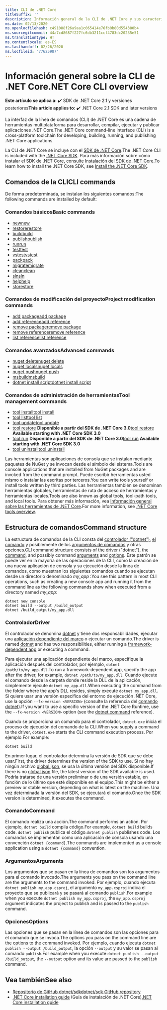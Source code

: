 ```yaml
---
title: CLI de .NET Core
titleSuffix: ''
description: Información general de la CLI de .NET Core y sus características.
ms.date: 02/13/2020
ms.openlocfilehash: c491088f26a9aa1c065414e76fb0b80d554380b4
ms.sourcegitcommit: 44a7cd8687f227fc6db3211ccf4783dc20235e51
ms.translationtype: HT
ms.contentlocale: es-ES
ms.lasthandoff: 02/26/2020
ms.locfileid: "77625987"
---
```

# <a name="net-core-cli-overview"></a><span data-ttu-id="e196a-103">Información general sobre la CLI de .NET Core</span><span class="sxs-lookup"><span data-stu-id="e196a-103">.NET Core CLI overview</span></span>

<span data-ttu-id="e196a-104">**Este artículo se aplica a:** ✔️ SDK de .NET Core 2.1 y versiones posteriores</span><span class="sxs-lookup"><span data-stu-id="e196a-104">**This article applies to:** ✔️ .NET Core 2.1 SDK and later versions</span></span>

<span data-ttu-id="e196a-105">La interfaz de la línea de comandos (CLI) de .NET Core es una cadena de herramientas multiplataforma para desarrollar, compilar, ejecutar y publicar aplicaciones .NET Core.</span><span class="sxs-lookup"><span data-stu-id="e196a-105">The .NET Core command-line interface (CLI) is a cross-platform toolchain for developing, building, running, and publishing .NET Core applications.</span></span>

<span data-ttu-id="e196a-106">La CLI de .NET Core se incluye con el [SDK de .NET Core](../sdk.md).</span><span class="sxs-lookup"><span data-stu-id="e196a-106">The .NET Core CLI is included with the [.NET Core SDK](../sdk.md).</span></span> <span data-ttu-id="e196a-107">Para más información sobre cómo instalar el SDK de .NET Core, consulte [Instalación del SDK de .NET Core](../install/sdk.md).</span><span class="sxs-lookup"><span data-stu-id="e196a-107">To learn how to install the .NET Core SDK, see [Install the .NET Core SDK](../install/sdk.md).</span></span>

## <a name="cli-commands"></a><span data-ttu-id="e196a-108">Comandos de la CLI</span><span class="sxs-lookup"><span data-stu-id="e196a-108">CLI commands</span></span>

<span data-ttu-id="e196a-109">De forma predeterminada, se instalan los siguientes comandos:</span><span class="sxs-lookup"><span data-stu-id="e196a-109">The following commands are installed by default:</span></span>

### <a name="basic-commands"></a><span data-ttu-id="e196a-110">Comandos básicos</span><span class="sxs-lookup"><span data-stu-id="e196a-110">Basic commands</span></span>

- [<span data-ttu-id="e196a-111">new</span><span class="sxs-lookup"><span data-stu-id="e196a-111">new</span></span>](dotnet-new.md)
- [<span data-ttu-id="e196a-112">restore</span><span class="sxs-lookup"><span data-stu-id="e196a-112">restore</span></span>](dotnet-restore.md)
- [<span data-ttu-id="e196a-113">build</span><span class="sxs-lookup"><span data-stu-id="e196a-113">build</span></span>](dotnet-build.md)
- [<span data-ttu-id="e196a-114">publish</span><span class="sxs-lookup"><span data-stu-id="e196a-114">publish</span></span>](dotnet-publish.md)
- [<span data-ttu-id="e196a-115">run</span><span class="sxs-lookup"><span data-stu-id="e196a-115">run</span></span>](dotnet-run.md)
- [<span data-ttu-id="e196a-116">test</span><span class="sxs-lookup"><span data-stu-id="e196a-116">test</span></span>](dotnet-test.md)
- [<span data-ttu-id="e196a-117">vstest</span><span class="sxs-lookup"><span data-stu-id="e196a-117">vstest</span></span>](dotnet-vstest.md)
- [<span data-ttu-id="e196a-118">pack</span><span class="sxs-lookup"><span data-stu-id="e196a-118">pack</span></span>](dotnet-pack.md)
- [<span data-ttu-id="e196a-119">migrate</span><span class="sxs-lookup"><span data-stu-id="e196a-119">migrate</span></span>](dotnet-migrate.md)
- [<span data-ttu-id="e196a-120">clean</span><span class="sxs-lookup"><span data-stu-id="e196a-120">clean</span></span>](dotnet-clean.md)
- [<span data-ttu-id="e196a-121">sln</span><span class="sxs-lookup"><span data-stu-id="e196a-121">sln</span></span>](dotnet-sln.md)
- [<span data-ttu-id="e196a-122">help</span><span class="sxs-lookup"><span data-stu-id="e196a-122">help</span></span>](dotnet-help.md)
- [<span data-ttu-id="e196a-123">store</span><span class="sxs-lookup"><span data-stu-id="e196a-123">store</span></span>](dotnet-store.md)

### <a name="project-modification-commands"></a><span data-ttu-id="e196a-124">Comandos de modificación del proyecto</span><span class="sxs-lookup"><span data-stu-id="e196a-124">Project modification commands</span></span>

- [<span data-ttu-id="e196a-125">add package</span><span class="sxs-lookup"><span data-stu-id="e196a-125">add package</span></span>](dotnet-add-package.md)
- [<span data-ttu-id="e196a-126">add reference</span><span class="sxs-lookup"><span data-stu-id="e196a-126">add reference</span></span>](dotnet-add-reference.md)
- [<span data-ttu-id="e196a-127">remove package</span><span class="sxs-lookup"><span data-stu-id="e196a-127">remove package</span></span>](dotnet-remove-package.md)
- [<span data-ttu-id="e196a-128">remove reference</span><span class="sxs-lookup"><span data-stu-id="e196a-128">remove reference</span></span>](dotnet-remove-reference.md)
- [<span data-ttu-id="e196a-129">list reference</span><span class="sxs-lookup"><span data-stu-id="e196a-129">list reference</span></span>](dotnet-list-reference.md)

### <a name="advanced-commands"></a><span data-ttu-id="e196a-130">Comandos avanzados</span><span class="sxs-lookup"><span data-stu-id="e196a-130">Advanced commands</span></span>

- [<span data-ttu-id="e196a-131">nuget delete</span><span class="sxs-lookup"><span data-stu-id="e196a-131">nuget delete</span></span>](dotnet-nuget-delete.md)
- [<span data-ttu-id="e196a-132">nuget locals</span><span class="sxs-lookup"><span data-stu-id="e196a-132">nuget locals</span></span>](dotnet-nuget-locals.md)
- [<span data-ttu-id="e196a-133">nuget push</span><span class="sxs-lookup"><span data-stu-id="e196a-133">nuget push</span></span>](dotnet-nuget-push.md)
- [<span data-ttu-id="e196a-134">msbuild</span><span class="sxs-lookup"><span data-stu-id="e196a-134">msbuild</span></span>](dotnet-msbuild.md)
- [<span data-ttu-id="e196a-135">dotnet install script</span><span class="sxs-lookup"><span data-stu-id="e196a-135">dotnet install script</span></span>](dotnet-install-script.md)

### <a name="tool-management-commands"></a><span data-ttu-id="e196a-136">Comandos de administración de herramientas</span><span class="sxs-lookup"><span data-stu-id="e196a-136">Tool management commands</span></span>

- [<span data-ttu-id="e196a-137">tool install</span><span class="sxs-lookup"><span data-stu-id="e196a-137">tool install</span></span>](dotnet-tool-install.md)
- [<span data-ttu-id="e196a-138">tool list</span><span class="sxs-lookup"><span data-stu-id="e196a-138">tool list</span></span>](dotnet-tool-list.md)
- [<span data-ttu-id="e196a-139">tool update</span><span class="sxs-lookup"><span data-stu-id="e196a-139">tool update</span></span>](dotnet-tool-update.md)
- <span data-ttu-id="e196a-140">[tool restore](global-tools.md#install-a-local-tool) **Disponible a partir del SDK de .NET Core 3.0**</span><span class="sxs-lookup"><span data-stu-id="e196a-140">[tool restore](global-tools.md#install-a-local-tool) **Available starting with .NET Core SDK 3.0**</span></span>
- <span data-ttu-id="e196a-141">[tool run](global-tools.md#invoke-a-local-tool) **Disponible a partir del SDK de .NET Core 3.0**</span><span class="sxs-lookup"><span data-stu-id="e196a-141">[tool run](global-tools.md#invoke-a-local-tool) **Available starting with .NET Core SDK 3.0**</span></span>
- [<span data-ttu-id="e196a-142">tool uninstall</span><span class="sxs-lookup"><span data-stu-id="e196a-142">tool uninstall</span></span>](dotnet-tool-uninstall.md)

<span data-ttu-id="e196a-143">Las herramientas son aplicaciones de consola que se instalan mediante paquetes de NuGet y se invocan desde el símbolo del sistema.</span><span class="sxs-lookup"><span data-stu-id="e196a-143">Tools are console applications that are installed from NuGet packages and are invoked from the command prompt.</span></span> <span data-ttu-id="e196a-144">Puede escribir herramientas usted mismo o instalar las escritas por terceros.</span><span class="sxs-lookup"><span data-stu-id="e196a-144">You can write tools yourself or install tools written by third parties.</span></span> <span data-ttu-id="e196a-145">Las herramientas también se denominan herramientas globales, herramientas de ruta de acceso de herramientas y herramientas locales.</span><span class="sxs-lookup"><span data-stu-id="e196a-145">Tools are also known as global tools, tool-path tools, and local tools.</span></span> <span data-ttu-id="e196a-146">Para obtener más información, vea [Información general sobre las herramientas de .NET Core](global-tools.md).</span><span class="sxs-lookup"><span data-stu-id="e196a-146">For more information, see [.NET Core tools overview](global-tools.md).</span></span>

## <a name="command-structure"></a><span data-ttu-id="e196a-147">Estructura de comandos</span><span class="sxs-lookup"><span data-stu-id="e196a-147">Command structure</span></span>

<span data-ttu-id="e196a-148">La estructura de comandos de la CLI consta del [controlador ("dotnet")](#driver), [el comando](#command) y posiblemente de los [argumentos de comandos](#arguments) y otras [opciones](#options).</span><span class="sxs-lookup"><span data-stu-id="e196a-148">CLI command structure consists of [the driver ("dotnet")](#driver), [the command](#command), and possibly command [arguments](#arguments) and [options](#options).</span></span> <span data-ttu-id="e196a-149">Este patrón se puede ver en la mayoría de las operaciones de la CLI, como la creación de una nueva aplicación de consola y su ejecución desde la línea de comandos, como muestran los siguientes comandos cuando se ejecutan desde un directorio denominado *my_app* :</span><span class="sxs-lookup"><span data-stu-id="e196a-149">You see this pattern in most CLI operations, such as creating a new console app and running it from the command line as the following commands show when executed from a directory named *my_app*:</span></span>

```dotnetcli
dotnet new console
dotnet build --output /build_output
dotnet /build_output/my_app.dll
```

### <a name="driver"></a><span data-ttu-id="e196a-150">Controlador</span><span class="sxs-lookup"><span data-stu-id="e196a-150">Driver</span></span>

<span data-ttu-id="e196a-151">El controlador se denomina [dotnet](dotnet.md) y tiene dos responsabilidades, ejecutar una [aplicación dependiente del marco](../deploying/index.md) o ejecutar un comando.</span><span class="sxs-lookup"><span data-stu-id="e196a-151">The driver is named [dotnet](dotnet.md) and has two responsibilities, either running a [framework-dependent app](../deploying/index.md) or executing a command.</span></span> 

<span data-ttu-id="e196a-152">Para ejecutar una aplicación dependiente del marco, especifique la aplicación después del controlador, por ejemplo, `dotnet /path/to/my_app.dll`.</span><span class="sxs-lookup"><span data-stu-id="e196a-152">To run a framework-dependent app, specify the app after the driver, for example, `dotnet /path/to/my_app.dll`.</span></span> <span data-ttu-id="e196a-153">Cuando ejecute el comando desde la carpeta donde reside la DLL de la aplicación, simplemente ejecute `dotnet my_app.dll`.</span><span class="sxs-lookup"><span data-stu-id="e196a-153">When executing the command from the folder where the app's DLL resides, simply execute `dotnet my_app.dll`.</span></span> <span data-ttu-id="e196a-154">Si quiere usar una versión específica del entorno de ejecución .NET Core, use la opción `--fx-version <VERSION>` (consulte la referencia del [comando dotnet](dotnet.md)).</span><span class="sxs-lookup"><span data-stu-id="e196a-154">If you want to use a specific version of the .NET Core Runtime, use the `--fx-version <VERSION>` option (see the [dotnet command](dotnet.md) reference).</span></span>

<span data-ttu-id="e196a-155">Cuando se proporciona un comando para el controlador, `dotnet.exe` inicia el proceso de ejecución del comando de la CLI.</span><span class="sxs-lookup"><span data-stu-id="e196a-155">When you supply a command to the driver, `dotnet.exe` starts the CLI command execution process.</span></span> <span data-ttu-id="e196a-156">Por ejemplo:</span><span class="sxs-lookup"><span data-stu-id="e196a-156">For example:</span></span>

```dotnetcli
dotnet build
```

<span data-ttu-id="e196a-157">En primer lugar, el controlador determina la versión de SDK que se debe usar.</span><span class="sxs-lookup"><span data-stu-id="e196a-157">First, the driver determines the version of the SDK to use.</span></span> <span data-ttu-id="e196a-158">Si no hay ningún archivo [global.json](global-json.md), se usa la última versión del SDK disponible.</span><span class="sxs-lookup"><span data-stu-id="e196a-158">If there is no [global.json](global-json.md) file, the latest version of the SDK available is used.</span></span> <span data-ttu-id="e196a-159">Podría tratarse de una versión preliminar o de una versión estable, en función de lo último que esté disponible en el equipo.</span><span class="sxs-lookup"><span data-stu-id="e196a-159">This might be either a preview or stable version, depending on what is latest on the machine.</span></span>  <span data-ttu-id="e196a-160">Una vez determinada la versión del SDK, se ejecutará el comando.</span><span class="sxs-lookup"><span data-stu-id="e196a-160">Once the SDK version is determined, it executes the command.</span></span>

### <a name="command"></a><span data-ttu-id="e196a-161">Comando</span><span class="sxs-lookup"><span data-stu-id="e196a-161">Command</span></span>

<span data-ttu-id="e196a-162">El comando realiza una acción.</span><span class="sxs-lookup"><span data-stu-id="e196a-162">The command performs an action.</span></span> <span data-ttu-id="e196a-163">Por ejemplo, `dotnet build` compila código.</span><span class="sxs-lookup"><span data-stu-id="e196a-163">For example, `dotnet build` builds code.</span></span> <span data-ttu-id="e196a-164">`dotnet publish` publica el código.</span><span class="sxs-lookup"><span data-stu-id="e196a-164">`dotnet publish` publishes code.</span></span> <span data-ttu-id="e196a-165">Los comandos se implementan como una aplicación de consola usando una convención `dotnet {command}`.</span><span class="sxs-lookup"><span data-stu-id="e196a-165">The commands are implemented as a console application using a `dotnet {command}` convention.</span></span>

### <a name="arguments"></a><span data-ttu-id="e196a-166">Argumentos</span><span class="sxs-lookup"><span data-stu-id="e196a-166">Arguments</span></span>

<span data-ttu-id="e196a-167">Los argumentos que se pasan en la línea de comandos son los argumentos para el comando invocado.</span><span class="sxs-lookup"><span data-stu-id="e196a-167">The arguments you pass on the command line are the arguments to the command invoked.</span></span> <span data-ttu-id="e196a-168">Por ejemplo, cuando ejecuta `dotnet publish my_app.csproj`, el argumento `my_app.csproj` indica el proyecto que se publicará y se pasará al comando `publish`.</span><span class="sxs-lookup"><span data-stu-id="e196a-168">For example when you execute `dotnet publish my_app.csproj`, the `my_app.csproj` argument indicates the project to publish and is passed to the `publish` command.</span></span>

### <a name="options"></a><span data-ttu-id="e196a-169">Opciones</span><span class="sxs-lookup"><span data-stu-id="e196a-169">Options</span></span>

<span data-ttu-id="e196a-170">Las opciones que se pasan en la línea de comandos son las opciones para el comando que se invoca.</span><span class="sxs-lookup"><span data-stu-id="e196a-170">The options you pass on the command line are the options to the command invoked.</span></span> <span data-ttu-id="e196a-171">Por ejemplo, cuando ejecuta `dotnet publish --output /build_output`, la opción `--output` y su valor se pasan al comando `publish`.</span><span class="sxs-lookup"><span data-stu-id="e196a-171">For example when you execute `dotnet publish --output /build_output`, the `--output` option and its value are passed to the `publish` command.</span></span>

## <a name="see-also"></a><span data-ttu-id="e196a-172">Vea también</span><span class="sxs-lookup"><span data-stu-id="e196a-172">See also</span></span>

- [<span data-ttu-id="e196a-173">Repositorio de GitHub dotnet/sdk</span><span class="sxs-lookup"><span data-stu-id="e196a-173">dotnet/sdk GitHub repository</span></span>](https://github.com/dotnet/sdk/)
- <span data-ttu-id="e196a-174">[.NET Core installation guide](../install/sdk.md) (Guía de instalación de .NET Core)</span><span class="sxs-lookup"><span data-stu-id="e196a-174">[.NET Core installation guide](../install/sdk.md)</span></span>
